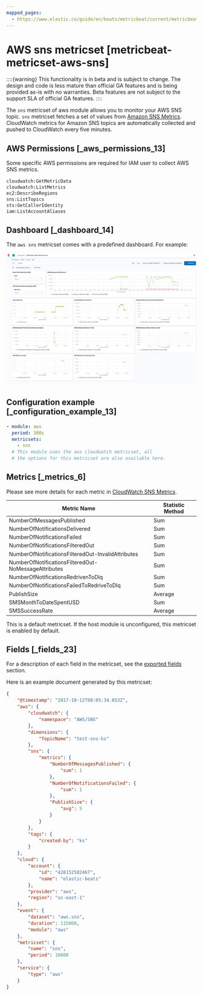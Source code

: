 ```yaml
---
mapped_pages:
  - https://www.elastic.co/guide/en/beats/metricbeat/current/metricbeat-metricset-aws-sns.html
---
```


# AWS sns metricset [metricbeat-metricset-aws-sns]

::::{warning}
This functionality is in beta and is subject to change. The design and code is less mature than official GA features and is being provided as-is with no warranties. Beta features are not subject to the support SLA of official GA features.
::::


The `sns` metricset of aws module allows you to monitor your AWS SNS topic. `sns` metricset fetches a set of values from [Amazon SNS Metrics](https://docs.aws.amazon.com/sns/latest/dg/sns-monitoring-using-cloudwatch.html#SNS_ViewMetrics). CloudWatch metrics for Amazon SNS topics are automatically collected and pushed to CloudWatch every five minutes.


## AWS Permissions [_aws_permissions_13]

Some specific AWS permissions are required for IAM user to collect AWS SNS metrics.

```
cloudwatch:GetMetricData
cloudwatch:ListMetrics
ec2:DescribeRegions
sns:ListTopics
sts:GetCallerIdentity
iam:ListAccountAliases
```


## Dashboard [_dashboard_14]

The `aws sns` metricset comes with a predefined dashboard. For example:

![metricbeat aws sns overview](images/metricbeat-aws-sns-overview.png)


## Configuration example [_configuration_example_13]

```yaml
- module: aws
  period: 300s
  metricsets:
    - sns
  # This module uses the aws cloudwatch metricset, all
  # the options for this metricset are also available here.
```


## Metrics [_metrics_6]

Please see more details for each metric in [CloudWatch SNS Metrics](https://docs.aws.amazon.com/sns/latest/dg/sns-monitoring-using-cloudwatch.html#SNS_ViewMetrics).

| Metric Name | Statistic Method |
| --- | --- |
| NumberOfMessagesPublished | Sum |
| NumberOfNotificationsDelivered | Sum |
| NumberOfNotificationsFailed | Sum |
| NumberOfNotificationsFilteredOut | Sum |
| NumberOfNotificationsFilteredOut-InvalidAttributes | Sum |
| NumberOfNotificationsFilteredOut-NoMessageAttributes | Sum |
| NumberOfNotificationsRedrivenToDlq | Sum |
| NumberOfNotificationsFailedToRedriveToDlq | Sum |
| PublishSize | Average |
| SMSMonthToDateSpentUSD | Sum |
| SMSSuccessRate | Average |

This is a default metricset. If the host module is unconfigured, this metricset is enabled by default.

## Fields [_fields_23]

For a description of each field in the metricset, see the [exported fields](/reference/metricbeat/exported-fields-aws.md) section.

Here is an example document generated by this metricset:

```json
{
    "@timestamp": "2017-10-12T08:05:34.853Z",
    "aws": {
        "cloudwatch": {
            "namespace": "AWS/SNS"
        },
        "dimensions": {
            "TopicName": "test-sns-ks"
        },
        "sns": {
            "metrics": {
                "NumberOfMessagesPublished": {
                    "sum": 1
                },
                "NumberOfNotificationsFailed": {
                    "sum": 1
                },
                "PublishSize": {
                    "avg": 5
                }
            }
        },
        "tags": {
            "created-by": "ks"
        }
    },
    "cloud": {
        "account": {
            "id": "428152502467",
            "name": "elastic-beats"
        },
        "provider": "aws",
        "region": "us-east-1"
    },
    "event": {
        "dataset": "aws.sns",
        "duration": 115000,
        "module": "aws"
    },
    "metricset": {
        "name": "sns",
        "period": 10000
    },
    "service": {
        "type": "aws"
    }
}
```


